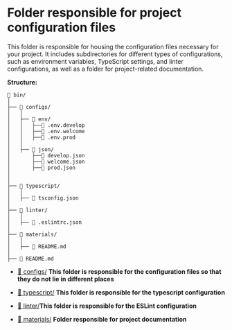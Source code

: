 # Folder responsible for project configuration files

This folder is responsible for housing the configuration files necessary for your project. It includes subdirectories for different types of configurations, such as environment variables, TypeScript settings, and linter configurations, as well as a folder for project-related documentation.

**Structure:**

```
📁 bin/
│
├── 📁 configs/
│   │
│   ├── 📁 env/
│   │   ├──📄 .env.develop
│   │   ├──📄 .env.welcome
│   │   ├──📄 .env.prod
│   │
│   ├── 📁 json/
│       ├──📄 develop.json
│       ├──📄 welcome.json
│       ├──📄 prod.json
│
│
├── 📁 typescript/
│   │
│   ├── 📄 tsconfig.json
│       
├── 📁 linter/
│   │
│   ├── 📄 .eslintrc.json
│
├── 📁 materials/
│   │
│   ├── 📄 README.md
│
├── 📄 README.md
```

- [📁 configs/]() **This folder is responsible for the configuration files so that they do not lie in different places**

- [📁 typescript/]() **This folder is responsible for the typescript configuration**

- [📁 linter/]()**This folder is responsible for the ESLint configuration**

- [📁 materials/]() **Folder responsible for project documentation**